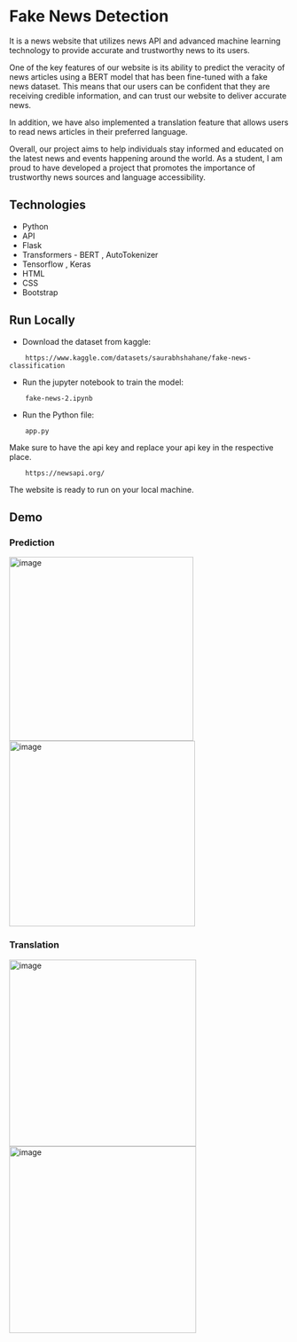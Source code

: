 
# Fake News Detection

It is a news website that utilizes news API and advanced machine learning technology to provide accurate and trustworthy news to its users.

One of the key features of our website is its ability to predict the veracity of news articles using a BERT model that has been fine-tuned with a fake news dataset. This means that our users can be confident that they are receiving credible information, and can trust our website to deliver accurate news.

In addition, we have also implemented a translation feature that allows users to read news articles in their preferred language.

Overall, our project aims to help individuals stay informed and educated on the latest news and events happening around the world. As a student, I am proud to have developed a project that promotes the importance of trustworthy news sources and language accessibility.



## Technologies

- Python
- API
- Flask
- Transformers - BERT , AutoTokenizer
- Tensorflow , Keras
- HTML
- CSS
- Bootstrap


## Run Locally

* Download the dataset from kaggle: 
```
    https://www.kaggle.com/datasets/saurabhshahane/fake-news-classification
```
* Run the jupyter notebook to train the model:
```
    fake-news-2.ipynb
```
* Run the Python file:
```
    app.py
```
Make sure to have the api key and replace your api key in the respective place.
```
    https://newsapi.org/
```

The website is ready to run on your local machine.



## Demo

### Prediction

<img width="332" alt="image" src="https://user-images.githubusercontent.com/76238641/229220456-8ead4ce9-45ff-44e7-936a-21e76d333a97.png">


<img width="335" alt="image" src="https://user-images.githubusercontent.com/76238641/229220570-5a48d9a9-65a0-464b-aa40-9675b80471b1.png">

### Translation

<img width="337" alt="image" src="https://user-images.githubusercontent.com/76238641/229221000-092ed096-7bec-4ef2-b5df-3969f107d6a2.png">


<img width="337" alt="image" src="https://user-images.githubusercontent.com/76238641/229221349-28488715-e765-4001-8482-04ac4d486ff8.png">
